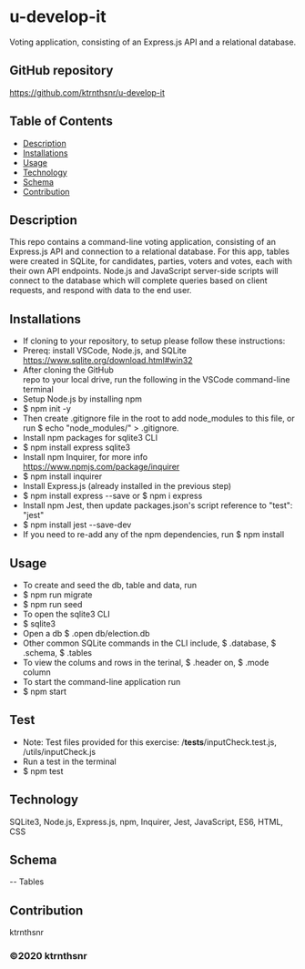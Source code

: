 # u-develop-it
Voting application, consisting of an Express.js API and a relational database.

## GitHub repository
https://github.com/ktrnthsnr/u-develop-it

## Table of Contents
* [Description](#description)
* [Installations](#installations)
* [Usage](#usage)
* [Technology](#technology)
* [Schema](#schema)
* [Contribution](#contribution)

## Description
This repo contains a command-line voting application, consisting of an Express.js API and connection to a relational database. For this app, tables were created in SQLite, for candidates, parties, voters and votes, each with their own API endpoints. Node.js and JavaScript server-side scripts will connect to the database which will complete queries based on client requests, and respond with data to the end user.

## Installations
- If cloning to your repository, to setup please follow these instructions:
- Prereq: install VSCode, Node.js, and SQLite https://www.sqlite.org/download.html#win32
- After cloning the GitHub repo to your local drive, run the following in the VSCode command-line terminal
- Setup Node.js by installing npm
- $ npm init -y
- Then create .gitignore file in the root to add node_modules to this file, or run $ echo "node_modules/" > .gitignore.
- Install npm packages for sqlite3 CLI
- $ npm install express sqlite3
- Install npm Inquirer, for more info https://www.npmjs.com/package/inquirer
- $ npm install inquirer
- Install Express.js (already installed in the previous step)
- $ npm install express --save or $ npm i express
- Install npm Jest, then update packages.json's script reference to "test": "jest"
- $ npm install jest --save-dev
- If you need to re-add any of the npm dependencies, run $ npm install

## Usage
- To create and seed the db, table and data, run 
- $ npm run migrate
- $ npm run seed
- To open the sqlite3 CLI
- $ sqlite3 
- Open a db $ .open db/election.db 
- Other common SQLite commands in the CLI include, $ .database, $ .schema, $ .tables
- To view the colums and rows in the terinal, $ .header on, $ .mode column
- To start the command-line application run
- $ npm start

## Test
- Note: Test files provided for this exercise: /__tests__/inputCheck.test.js, /utils/inputCheck.js
- Run a test in the terminal
- $ npm test

## Technology
SQLite3, Node.js, Express.js, npm, Inquirer, Jest, JavaScript, ES6, HTML, CSS

## Schema
-- Tables

## Contribution
ktrnthsnr

### ©️2020 ktrnthsnr
